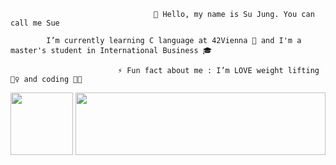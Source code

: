                                     👋 Hello, my name is Su Jung. You can call me Sue

            I’m currently learning C language at 42Vienna 🌱 and I'm a master's student in International Business 🎓
                                
                            ⚡ Fun fact about me : I’m LOVE weight lifting 🏋️‍♀️ and coding 👩‍💻


<a href="https://profile.intra.42.fr/users/syoun">
  <img src="https://github.com/SsuessV/SsuessV/assets/127782189/2fa573bf-af7b-4586-b5e4-7a12f5fb7964" width="100" height="100">
</a>

<a href="https://github.com/SsuessV?tab=repositories">
  <img src="https://github.com/SsuessV/SsuessV/assets/127782189/17405970-911e-4e1b-bea8-fbd352db2fb9" width="400" height="100" align="right">
</a>
